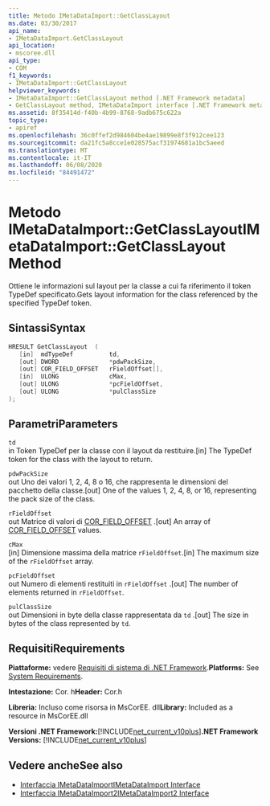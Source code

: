 ```yaml
---
title: Metodo IMetaDataImport::GetClassLayout
ms.date: 03/30/2017
api_name:
- IMetaDataImport.GetClassLayout
api_location:
- mscoree.dll
api_type:
- COM
f1_keywords:
- IMetaDataImport::GetClassLayout
helpviewer_keywords:
- IMetaDataImport::GetClassLayout method [.NET Framework metadata]
- GetClassLayout method, IMetaDataImport interface [.NET Framework metadata]
ms.assetid: 8f35414d-f40b-4b99-8768-9adb675c622a
topic_type:
- apiref
ms.openlocfilehash: 36c0ffef2d984604be4ae19899e8f3f912cee123
ms.sourcegitcommit: da21fc5a8cce1e028575acf31974681a1bc5aeed
ms.translationtype: MT
ms.contentlocale: it-IT
ms.lasthandoff: 06/08/2020
ms.locfileid: "84491472"
---
```

# <a name="imetadataimportgetclasslayout-method"></a><span data-ttu-id="44da9-102">Metodo IMetaDataImport::GetClassLayout</span><span class="sxs-lookup"><span data-stu-id="44da9-102">IMetaDataImport::GetClassLayout Method</span></span>
<span data-ttu-id="44da9-103">Ottiene le informazioni sul layout per la classe a cui fa riferimento il token TypeDef specificato.</span><span class="sxs-lookup"><span data-stu-id="44da9-103">Gets layout information for the class referenced by the specified TypeDef token.</span></span>  
  
## <a name="syntax"></a><span data-ttu-id="44da9-104">Sintassi</span><span class="sxs-lookup"><span data-stu-id="44da9-104">Syntax</span></span>  
  
```cpp  
HRESULT GetClassLayout  (
   [in]  mdTypeDef          td,
   [out] DWORD              *pdwPackSize,  
   [out] COR_FIELD_OFFSET   rFieldOffset[],  
   [in]  ULONG              cMax,  
   [out] ULONG              *pcFieldOffset,  
   [out] ULONG              *pulClassSize  
);  
```  
  
## <a name="parameters"></a><span data-ttu-id="44da9-105">Parametri</span><span class="sxs-lookup"><span data-stu-id="44da9-105">Parameters</span></span>  
 `td`  
 <span data-ttu-id="44da9-106">in Token TypeDef per la classe con il layout da restituire.</span><span class="sxs-lookup"><span data-stu-id="44da9-106">[in] The TypeDef token for the class with the layout to return.</span></span>  
  
 `pdwPackSize`  
 <span data-ttu-id="44da9-107">out Uno dei valori 1, 2, 4, 8 o 16, che rappresenta le dimensioni del pacchetto della classe.</span><span class="sxs-lookup"><span data-stu-id="44da9-107">[out] One of the values 1, 2, 4, 8, or 16, representing the pack size of the class.</span></span>  
  
 `rFieldOffset`  
 <span data-ttu-id="44da9-108">out Matrice di valori di [COR_FIELD_OFFSET](cor-field-offset-structure.md) .</span><span class="sxs-lookup"><span data-stu-id="44da9-108">[out] An array of [COR_FIELD_OFFSET](cor-field-offset-structure.md) values.</span></span>  
  
 `cMax`  
 <span data-ttu-id="44da9-109">[in] Dimensione massima della matrice `rFieldOffset`.</span><span class="sxs-lookup"><span data-stu-id="44da9-109">[in] The maximum size of the `rFieldOffset` array.</span></span>  
  
 `pcFieldOffset`  
 <span data-ttu-id="44da9-110">out Numero di elementi restituiti in `rFieldOffset` .</span><span class="sxs-lookup"><span data-stu-id="44da9-110">[out] The number of elements returned in `rFieldOffset`.</span></span>  
  
 `pulClassSize`  
 <span data-ttu-id="44da9-111">out Dimensioni in byte della classe rappresentata da `td` .</span><span class="sxs-lookup"><span data-stu-id="44da9-111">[out] The size in bytes of the class represented by `td`.</span></span>  
  
## <a name="requirements"></a><span data-ttu-id="44da9-112">Requisiti</span><span class="sxs-lookup"><span data-stu-id="44da9-112">Requirements</span></span>  
 <span data-ttu-id="44da9-113">**Piattaforme:** vedere [Requisiti di sistema di .NET Framework](../../get-started/system-requirements.md).</span><span class="sxs-lookup"><span data-stu-id="44da9-113">**Platforms:** See [System Requirements](../../get-started/system-requirements.md).</span></span>  
  
 <span data-ttu-id="44da9-114">**Intestazione:** Cor. h</span><span class="sxs-lookup"><span data-stu-id="44da9-114">**Header:** Cor.h</span></span>  
  
 <span data-ttu-id="44da9-115">**Libreria:** Incluso come risorsa in MsCorEE. dll</span><span class="sxs-lookup"><span data-stu-id="44da9-115">**Library:** Included as a resource in MsCorEE.dll</span></span>  
  
 <span data-ttu-id="44da9-116">**Versioni .NET Framework:**[!INCLUDE[net_current_v10plus](../../../../includes/net-current-v10plus-md.md)]</span><span class="sxs-lookup"><span data-stu-id="44da9-116">**.NET Framework Versions:** [!INCLUDE[net_current_v10plus](../../../../includes/net-current-v10plus-md.md)]</span></span>  
  
## <a name="see-also"></a><span data-ttu-id="44da9-117">Vedere anche</span><span class="sxs-lookup"><span data-stu-id="44da9-117">See also</span></span>

- [<span data-ttu-id="44da9-118">Interfaccia IMetaDataImport</span><span class="sxs-lookup"><span data-stu-id="44da9-118">IMetaDataImport Interface</span></span>](imetadataimport-interface.md)
- [<span data-ttu-id="44da9-119">Interfaccia IMetaDataImport2</span><span class="sxs-lookup"><span data-stu-id="44da9-119">IMetaDataImport2 Interface</span></span>](imetadataimport2-interface.md)
